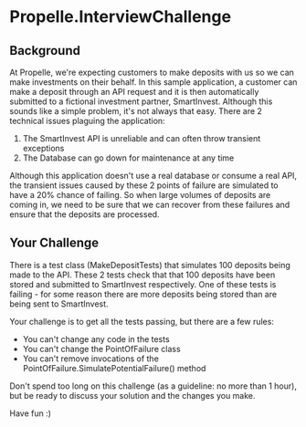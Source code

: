 # Propelle.InterviewChallenge

## Background

At Propelle, we're expecting customers to make deposits with us so we can make investments on their behalf.
In this sample application, a customer can make a deposit through an API request and it is then automatically submitted to a fictional investment partner, SmartInvest.
Although this sounds like a simple problem, it's not always that easy. There are 2 technical issues plaguing the application:

1. The SmartInvest API is unreliable and can often throw transient exceptions
1. The Database can go down for maintenance at any time

Although this application doesn't use a real database or consume a real API, the transient issues caused by these 2 points of failure
are simulated to have a 20% chance of failing. So when large volumes of deposits are coming in, we need to be sure that we can
recover from these failures and ensure that the deposits are processed.

## Your Challenge

There is a test class (MakeDepositTests) that simulates 100 deposits being made to the API. These 2 tests check that that
100 deposits have been stored and submitted to SmartInvest respectively. One of these tests is failing - for some reason there are more deposits being
stored than are being sent to SmartInvest.

Your challenge is to get all the tests passing, but there are a few rules:

- You can't change any code in the tests
- You can't change the PointOfFailure class
- You can't remove invocations of the PointOfFailure.SimulatePotentialFailure() method

Don't spend too long on this challenge (as a guideline: no more than 1 hour), but be ready to discuss your solution and the changes you make.

Have fun :)
